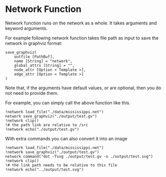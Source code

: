 # Network Function

Network function runs on the network as a whole. It takes arguments and keyword arguments.

For example following network function takes file path as input to save the network in graphviz format:
```sig
save_graphviz(
	outfile [PathBuf],
	name [String] = "network",
	global_attrs [String] = "",
	node_attr [Option < Template >],
	edge_attr [Option < Template >]
)
```

Note that, if the arguments have default values, or are optional, then you do not need to provide them.

For example, you can simply call the above function like this.
```task run file
!network load_file("./data/mississippi.net")
network save_graphviz("./output/test.gv")
!network clip()
!# the path link are relative to /src
!network echo("./output/test.gv")
```

With extra commands you can also convert it into an image
```task run image
!network load_file("./data/mississippi.net")
!network save_graphviz("./output/test.gv")
network command("dot -Tsvg ./output/test.gv -o ./output/test.svg")
!network clip()
!# the link path needs to be relative to this file
!network echo("../output/test.svg")
```
